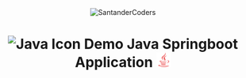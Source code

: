 <div align="center"> 
  <img  width="800" alt="SantanderCoders" justify-content="center" src="https://user-images.githubusercontent.com/21991501/152852150-61193b3b-6a6f-4660-b4b5-6ecde459066c.svg">
  <h1> <img alt="Java Icon" height="30" width="30" src="https://user-images.githubusercontent.com/21991501/160960470-4c01d9db-d440-46dd-8732-ca248fed45bc.svg"> Demo Java Springboot Application <img alt="Java Icon" height="30" width="30" src="https://raw.githubusercontent.com/devicons/devicon/master/icons/java/java-plain.svg">
  </h1>
</div>
